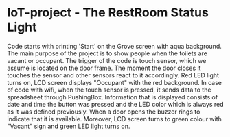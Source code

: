 # IoT-project - The RestRoom Status Light 
Code starts with printing 'Start' on the Grove screen with aqua background.
The main purpose of the project is to show people when the toilets are vacant or occupant.
The trigger of the code is touch sensor, which we assume is located on the door frame.
The moment the door closes it touches the sensor and other sensors react to it accordingly. Red LED light turns on, LCD screen displays "Occupant" with the red background. 
In case of code with wifi, when the touch sensor is pressed, it sends data to the spreadsheet through PushingBox. Information that is displayed consists of date and time the button was pressed and the LED color which is always red as it was defined previously.
When a door opens the buzzer rings to indicate that it is available. Moreover, LCD screen turns to green colour with "Vacant" sign and green LED light turns on.



